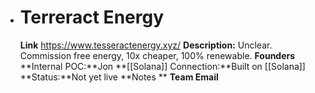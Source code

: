 - # Terreract Energy
  **Link** https://www.tesseractenergy.xyz/
  **Description:** Unclear. Commission free energy, 10x cheaper, 100% renewable. 
  **Founders**
  **Internal POC:**Jon
  **[[Solana]] Connection:**Built on [[Solana]]
  **Status:**Not yet live
  **Notes **
  **Team Email**